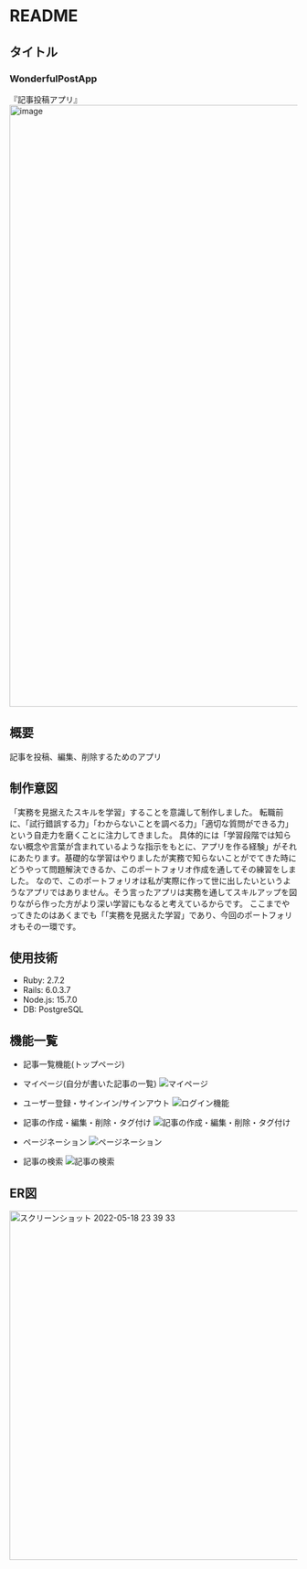 # README

## タイトル
### WonderfulPostApp
『記事投稿アプリ』
<img width="1053" alt="image" src="https://user-images.githubusercontent.com/95083997/168851777-42215ac7-7237-469e-aec3-5b11a9b4b256.png">

## 概要
記事を投稿、編集、削除するためのアプリ

## 制作意図
「実務を見据えたスキルを学習」することを意識して制作しました。 転職前に、「試行錯誤する力」「わからないことを調べる力」「適切な質問ができる力」という自走力を磨くことに注力してきました。 具体的には「学習段階では知らない概念や言葉が含まれているような指示をもとに、アプリを作る経験」がそれにあたります。基礎的な学習はやりましたが実務で知らないことがでてきた時にどうやって問題解決できるか、このポートフォリオ作成を通してその練習をしました。 なので、このポートフォリオは私が実際に作って世に出したいというようなアプリではありません。そう言ったアプリは実務を通してスキルアップを図りながら作った方がより深い学習にもなると考えているからです。 ここまでやってきたのはあくまでも「「実務を見据えた学習」であり、今回のポートフォリオもその一環です。

## 使用技術
- Ruby: 2.7.2
- Rails: 6.0.3.7
- Node.js: 15.7.0
- DB: PostgreSQL

## 機能一覧
- 記事一覧機能(トップページ)
- マイページ(自分が書いた記事の一覧)
![マイページ](https://user-images.githubusercontent.com/95083997/169059942-53076573-8bc1-468a-bb77-215d8b529dea.gif)

- ユーザー登録・サインイン/サインアウト
![ログイン機能](https://user-images.githubusercontent.com/95083997/169061616-63b456eb-d67f-497d-9979-bde3f7a02fef.gif)

- 記事の作成・編集・削除・タグ付け
![記事の作成・編集・削除・タグ付け](https://user-images.githubusercontent.com/95083997/169418272-57ca8b2c-7f14-4f1b-9c0d-d7bf985c007a.gif)

- ページネーション
![ページネーション](https://user-images.githubusercontent.com/95083997/169418193-ca6d1ae8-e50a-4bc0-be95-a79583048e06.gif)

- 記事の検索
![記事の検索](https://user-images.githubusercontent.com/95083997/169418356-b34cc0cb-084a-4b04-b27a-d7baf52b3d48.gif)

## ER図
<img width="611" alt="スクリーンショット 2022-05-18 23 39 33" src="https://user-images.githubusercontent.com/95083997/169068645-7f1851df-4520-4362-9da8-c3744f39b0e3.png">

